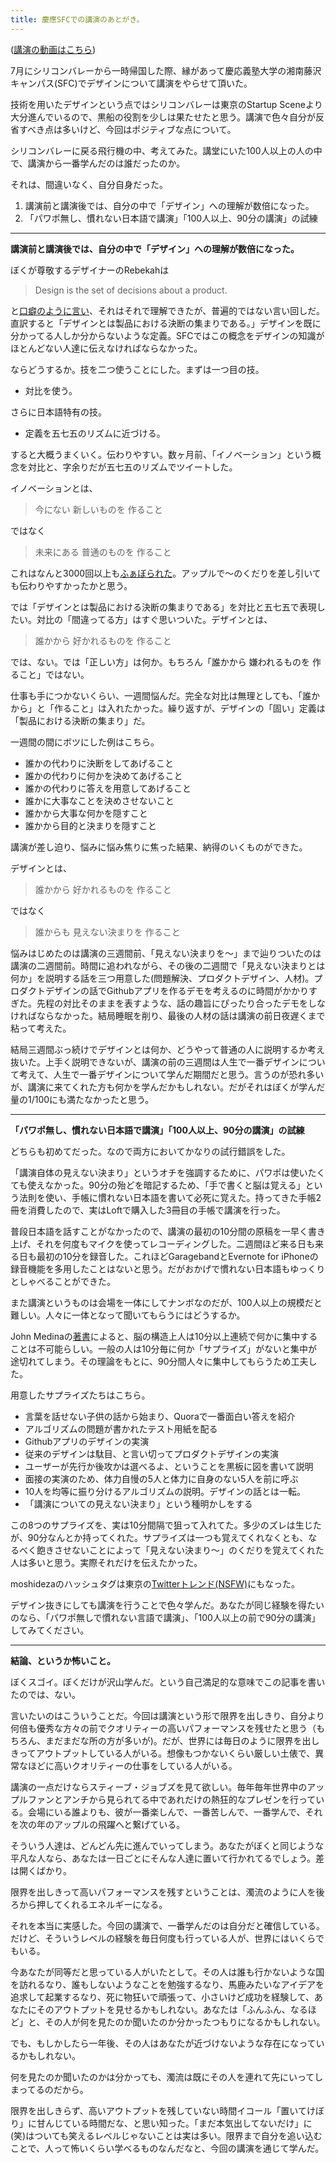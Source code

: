 ```yaml
---
title: 慶應SFCでの講演のあとがき。
---
```


([講演の動画はこちら](http://chibicode.com/moshideza))

7月にシリコンバレーから一時帰国した際、縁があって慶応義塾大学の湘南藤沢キャンパス(SFC)でデザインについて講演をやらせて頂いた。

技術を用いたデザインという点ではシリコンバレーは東京のStartup Sceneより大分進んでいるので、黒船の役割を少しは果たせたと思う。講演で色々自分が反省すべき点は多いけど、今回はポジティブな点について。

シリコンバレーに戻る飛行機の中、考えてみた。講堂にいた100人以上の人の中で、講演から一番学んだのは誰だったのか。

それは、間違いなく、自分自身だった。

1. 講演前と講演後では、自分の中で「デザイン」への理解が数倍になった。
2. 「パワポ無し、慣れない日本語で講演」「100人以上、90分の講演」の試練

- - -

**講演前と講演後では、自分の中で「デザイン」への理解が数倍になった。**

ぼくが尊敬するデザイナーのRebekahは

>  Design is the set of decisions about a product.

と[口癖のように言い](http://www.youtube.com/watch?v=rWaoNNAuhBI)、それはそれで理解できたが、普遍的ではない言い回しだ。直訳すると「デザインとは製品における決断の集まりである。」デザインを既に分かってる人しか分からないような定義。SFCではこの概念をデザインの知識がほとんどない人達に伝えなければならなかった。

ならどうするか。技を二つ使うことにした。まずは一つ目の技。

* 対比を使う。

さらに日本語特有の技。

* 定義を五七五のリズムに近づける。

すると大概うまくいく。伝わりやすい。数ヶ月前、「イノベーション」という概念を対比と、字余りだが五七五のリズムでツイートした。

イノベーションとは、

>  今にない 新しいものを 作ること

ではなく

>  未来にある 普通のものを 作ること

これはなんと3000回以上も[ふぁぼられた](http://ja.favstar.fm/users/chibicode/status/33769337827368960)。アップルで〜のくだりを差し引いても伝わりやすかったかと思う。

では「デザインとは製品における決断の集まりである」を対比と五七五で表現したい。対比の「間違ってる方」はすぐ思いついた。デザインとは、

>  誰かから 好かれるものを 作ること

では、ない。では「正しい方」は何か。もちろん「誰かから 嫌われるものを 作ること」ではない。

仕事も手につかないくらい、一週間悩んだ。完全な対比は無理としても、「誰かから」と「作ること」は入れたかった。繰り返すが、デザインの「固い」定義は「製品における決断の集まり」だ。

一週間の間にボツにした例はこちら。

* 誰かの代わりに決断をしてあげること
* 誰かの代わりに何かを決めてあげること
* 誰かの代わりに答えを用意してあげること
* 誰かに大事なことを決めさせないこと
* 誰かから大事な何かを隠すこと
* 誰かから目的と決まりを隠すこと

講演が差し迫り、悩みに悩み焦りに焦った結果、納得のいくものができた。

デザインとは、

>  誰かから 好かれるものを 作ること

ではなく

>  誰からも 見えない決まりを 作ること

悩みはじめたのは講演の三週間前、「見えない決まりを〜」まで辿りついたのは講演の二週間前。時間に追われながら、その後の二週間で「見えない決まりとは何か」を説明する話を三つ用意した(問題解決、プロダクトデザイン、人材)。プロダクトデザインの話でGithubアプリを作るデモを考えるのに時間がかかりすぎた。先程の対比そのままを表すような、話の趣旨にぴったり合ったデモをしなければならなかった。結局睡眠を削り、最後の人材の話は講演の前日夜遅くまで粘って考えた。

結局三週間ぶっ続けでデザインとは何か、どうやって普通の人に説明するか考え抜いた。上手く説明できないが、講演の前の三週間は人生で一番デザインについて考えて、人生で一番デザインについて学んだ期間だと思う。言うのが恐れ多いが、講演に来てくれた方も何かを学んだかもしれない。だがそれはぼくが学んだ量の1/100にも満たなかったと思う。

- - -

**「パワポ無し、慣れない日本語で講演」「100人以上、90分の講演」の試練**

どちらも初めてだった。なので両方においてかなりの試行錯誤をした。

「講演自体の見えない決まり」というオチを強調するために、パワポは使いたくても使えなかった。90分の殆どを暗記するため、「手で書くと脳は覚える」という法則を使い、手帳に慣れない日本語を書いて必死に覚えた。持ってきた手帳2冊を消費したので、実はLoftで購入した3冊目の手帳で講演を行った。

普段日本語を話すことがなかったので、講演の最初の10分間の原稿を一早く書き上げ、それを何度もマイクを使ってレコーディングした。二週間ほど来る日も来る日も最初の10分を録音した。これほどGaragebandとEvernote for iPhoneの録音機能を多用したことはないと思う。だがおかげで慣れない日本語もゆっくりとしゃべることができた。

また講演というものは会場を一体にしてナンボなのだが、100人以上の規模だと難しい。人々に一体となって聞いてもらうにはどうするか。

John Medinaの[著書](http://brainrules.net/about-the-author)によると、脳の構造上人は10分以上連続で何かに集中することは不可能らしい。一般の人は10分毎に何か「サプライズ」がないと集中が途切れてしまう。その理論をもとに、90分間人々に集中してもらうため工夫した。

用意したサプライズたちはこちら。

* 言葉を話せない子供の話から始まり、Quoraで一番面白い答えを紹介
* アルゴリズムの問題が書かれたテスト用紙を配る
* Githubアプリのデザインの実演
* 従来のデザインは駄目、と言い切ってプロダクトデザインの実演
* ユーザーが先行か後攻かは選べるよ、ということを黒板に図を書いて説明
* 面接の実演のため、体力自慢の5人と体力に自身のない5人を前に呼ぶ
* 10人を均等に振り分けるアルゴリズムの説明。デザインの話とは一転。
* 「講演についての見えない決まり」という種明かしをする

この8つのサプライズを、実は10分間隔で狙って入れてた。多少のズレは生じたが、90分なんとか持ってくれた。サプライズは一つも覚えてくれなくとも、なるべく飽きさせないことによって「見えない決まり〜」のくだりを覚えてくれた人は多いと思う。実際それだけを伝えたかった。

moshidezaのハッシュタグは東京の[Twitterトレンド(NSFW)](http://twitpic.com/5mv5ah)にもなった。

デザイン抜きにしても講演を行うことで色々学んだ。あなたが同じ経験を得たいのなら、「パワポ無しで慣れない言語で講演」、「100人以上の前で90分の講演」してみてください。

- - -

**結論、というか怖いこと。**

ぼくスゴイ。ぼくだけが沢山学んだ。という自己満足的な意味でこの記事を書いたのでは、ない。

言いたいのはこういうことだ。今回は講演という形で限界を出しきり、自分より何倍も優秀な方々の前でクオリティーの高いパフォーマンスを残せたと思う（もちろん、まだまだな所の方が多いが)。だが、世界には毎日のように限界を出しきってアウトプットしている人がいる。想像もつかないくらい厳しい土俵で、異常なほどに高いクオリティーの仕事をしている人がいる。

講演の一点だけならスティーブ・ジョブズを見て欲しい。毎年毎年世界中のアップルファンとアンチから見られてる中であれだけの熱狂的なプレゼンを行っている。会場にいる誰よりも、彼が一番楽しんで、一番苦しんで、一番学んで、それを次の年のアップルの飛躍へと繋げている。

そういう人達は、どんどん先に進んでいってしまう。あなたがぼくと同じような平凡な人なら、あなたは一日ごとにそんな人達に置いて行かれてるでしょう。差は開くばかり。

限界を出しきって高いパフォーマンスを残すということは、濁流のように人を後ろから押してくれるエネルギーになる。

それを本当に実感した。今回の講演で、一番学んだのは自分だと確信している。だけど、そういうレベルの経験を毎日何度も行っている人が、世界にはいくらでもいる。

今あなたが同等だと思っている人がいたとして。その人は誰も行かないような国を訪れるなり、誰もしないようなことを勉強するなり、馬鹿みたいなアイデアを追求して起業するなり、死に物狂いで頑張って、小さいけど成功を経験して、あなたにそのアウトプットを見せるかもしれない。あなたは「ふんふん、なるほど」と、その人が何を見たのか聞いたのか分かったつもりになるかもしれない。

でも、もしかしたら一年後、その人はあなたが近づけないような存在になっているかもしれない。

何を見たのか聞いたのかは分かっても、濁流は既にその人を連れて先にいってしまってるのだから。

限界を出しきらず、高いアウトプットを残していない時間イコール「置いてけぼり」に甘んじている時間だな、と思い知った。「まだ本気出してないだけ」に(笑)はついても笑えるレベルじゃないことは実は多い。限界まで自分を追い込むことで、人って怖いくらい学べるものなんだなと、今回の講演を通じて学んだ。
